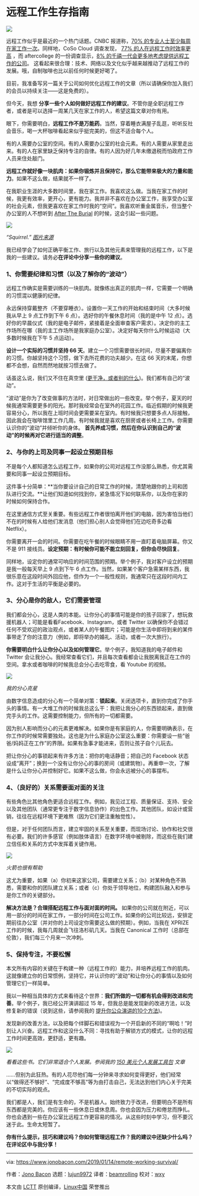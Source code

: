 [#]: collector: (lujun9972)
[#]: translator: (beamrolling)
[#]: reviewer: (wxy)
[#]: publisher: ( )
[#]: url: ( )
[#]: subject: (Remote Working Survival Guide)
[#]: via: (https://www.jonobacon.com/2019/01/14/remote-working-survival/)
[#]: author: (Jono Bacon https://www.jonobacon.com/author/admin/)

远程工作生存指南
======

![](https://www.jonobacon.com/wp-content/uploads/2019/01/5b5471d7eadb585ec8b8a0c3_featureimage-remotejob-1080x675.jpg)

远程工作似乎是最近的一个热门话题。CNBC 报道称，[70% 的专业人士至少每周在家工作一次][1]。同样地，CoSo Cloud 调查发现， [77% 的人在远程工作时效率更高][2] ，而 aftercollege 的一份调查显示，[8% 的千禧一代会更多地考虑提供远程工作的公司][3]。 这看起来很合理：技术、网络以及文化似乎越来越推动了远程工作的发展。哦，自制咖啡也比以前任何时候更好喝了。

目前，我准备写另一篇关于公司如何优化远程工作的文章（所以请确保你加入我们的会员以持续关注——这是免费的）。

但今天，我想 **分享一些个人如何做好远程工作的建议**。不管你是全职远程工作者，或者是可以选择一周某几天在家工作的人，希望这篇文章对你有用。

眼下，你需要明白，**远程工作不是万能药**。当然，穿着睡衣满屋子乱逛，听听反社会音乐，喝一大杯咖啡看起来似乎挺完美的，但这不适合每个人。

有的人需要办公室的空间。有的人需要办公室的社会元素。有的人需要从家里走出来。有的人在家里缺乏保持专注的自律。有的人因为好几年未缴退税而怕政府工作人员来住处敲门。

**远程工作就好像一块肌肉：如果你锻炼并且保持它，那么它能带来极大的力量和能力**。如果不这么做，结果就不一样了。

在我职业生涯的大多数时间里，我在家工作。我喜欢这么做。当我在家工作的时候，我更有效率，更开心，更有能力。我并非不喜欢在办公室工作，我享受办公室的社会元素，但我更喜欢在家工作时我的“空间”。我喜欢听重金属音乐，但当整个办公室的人不想听到 [After The Burial][5] 的时候，这会引起一些问题。

![][6]

*“Squirrel.” [图片来源][7]*

我已经学会了如何正确平衡工作、旅行以及其他元素来管理我的远程工作，以下是我的一些建议。请务必**在评论中分享一些你的建议**。

### 1、你需要纪律和习惯（以及了解你的“波动”）

远程工作确实是需要训练的一块肌肉。就像练出真正的肌肉一样，它需要一个明确的习惯混以健康的纪律。

永远保持穿戴整齐（不要穿睡衣）。设置你一天工作的开始和结束时间（大多时候我从早上 9 点工作到下午 6 点）。选好你的午餐休息时间（我的是中午 12 点）。选好你的早晨仪式（我的是电子邮件，紧接着是全面审查客户需求）。决定你的主工作场所在哪（我的主工作场所是我家庭办公室）。决定好每天你什么时候运动（大多数时候我在下午 5 点运动）。

**设计一个实际的习惯并坚持 66 天**。建立一个习惯需要很长时间，尽量不要偏离你的习惯。你越坚持这个习惯，做下去所花费的功夫越少。在这 66 天的末尾，你想都不会想，自然而然地就按习惯去做了。

话虽这么说，我们又不住在真空里 ([更干净，或者别的什么][8])。我们都有自己的“波动”。

“波动”是你为了改变做事的方法时，对日常做出的一些改变。举个例子，夏天的时候我通常需要更多的阳光。那时我经常会在室外的花园工作。临近假期的时候我更容易分心，所以我在上班时间会更需要呆在室内。有时候我只想要多点人际接触，因此我会在咖啡馆里工作几周。有时候我就是喜欢在厨房或者长椅上工作。你需要认识你的“波动”并倾听你的身体。 **首先养成习惯，然后在你认识到自己的“波动”的时候再对它进行适当的调整**。

### 2、与你的上司及同事一起设立预期目标

不是每个人都知道怎么远程工作，如果你的公司对远程工作没那么熟悉，你尤其需要和同事一起设立预期目标。

这件事十分简单：**当你要设计自己的日常工作的时候，清楚地跟你的上司和团队进行交流。**让他们知道如何找到你，紧急情况下如何联系你，以及你在家的时候如何保持合作。

在这里通信方式至关重要。有些远程工作者很怕离开他们的电脑，因为害怕当他们不在的时候有人给他们发消息（他们担心别人会觉得他们在边吃奇多边看 Netflix）。

你需要离开一会的时间。你需要在吃午餐的时候眼睛不用一直盯着电脑屏幕。你又不是 911 接线员。**设定预期：有时候你可能不能立刻回复，但你会尽快回复**。

同样地，设定你的通常可响应的时间范围的预期。举个例子，我对客户设立的预期是我一般每天早上 9 点到下午 6 点工作。当然，如果某个客户急需某样东西，我很乐意在这段时间外回应他，但作为一个一般性规则，我通常只在这段时间内工作。这对于生活的平衡是必要的。

### 3、分心是你的敌人，它们需要管理

我们都会分心，这是人类的本能。让你分心的事情可能是你的孩子回家了，想玩救援机器人；可能是看看Facebook、Instagram，或者 Twitter 以确保你不会错过任何不受欢迎的政治观点，或者某人的午餐图片；可能是你生活中即将到来的某件事带走了你的注意力（例如，即将举办的婚礼、活动，或者一次大旅行）。

**你需要明白什么让你分心以及如何管理它**。举个例子，我知道我的电子邮件和 Twitter 会让我分心。我经常查看它们，并且每次查看都会让我脱离我正在工作的空间。拿水或者咖啡的时候我总会分心去吃零食，看 Youtube 的视频。

![][9]

*我的分心克星*

由数字信息造成的分心有一个简单对策：**锁起来**。关闭选项卡，直到你完成了你手头的事情。有一大堆工作的时候我总这么干：我把让我分心的东西锁起来，直到做完手头的工作。这需要控制能力，但所有的一切都需要。

因为别人影响而分心的元素更难解决。如果你是有家庭的人，你需要明确表示，在你工作的时候常需要独处。这也是为什么家庭办公室这么重要：你需要设一些“爸爸/妈妈正在工作”的界限。如果有急事才能进来，否则让孩子自个儿玩去。

把让你分心的事锁起来有许多方法：把你的电话静音；把自己的 Facebook 状态设成“离开”；换到一个没有让你分心的事的房间（或建筑物）。再重申一次，了解是什么让你分心并控制好它。如果不这么做，你会永远被分心的事摆布。

### 4、（良好的）关系需要面对面的关注

有些角色比其他角色更适合远程工作。例如，我见过工程、质量保证、支持、安全以及其他团队（通常更专注于数字信息协作）的出色工作。其他团队，如设计或营销，往往在远程环境下更难熬（因为它们更注重触觉性）。

但是，对于任何团队而言，建立牢固的关系至关重要，而现场讨论、协作和社交很有必要。我们的许多感官（例如肢体语言）在数字环境中被剔除，而这些在我们建立信任和关系的方式中发挥着关键作用。

![][10]

*火箭也很有帮助*

这尤为重要，如果（a）你初来这家公司，需要建立关系；（b）对某种角色不熟悉，需要和你的团队建立关系；或者（c）你处于领导地位，构建团队融入和参与是你工作的关键部分。

**解决方法是？合理搭配远程工作与面对面的时间。** 如果你的公司就在附近，可以用一部分的时间在家工作，一部分时间在公司工作。如果你的公司比较远，安排定期前往办公室（并对你的上司设定你需要这么做的预期）。例如，当我在 XPRIZE 工作的时候，我每几周就会飞往洛杉矶几天。当我在 Canonical 工作时（总部在伦敦），我们每三个月来一次冲刺。

### 5、保持专注，不要松懈

本文所有内容的关键在于构建一种（远程工作的）能力，并培养远程工作的肌肉。这就像建立你的日常惯例，坚持它，并认识你的“波动”和让你分心的事情以及如何管理它们一样简单。

我以一种相当具体的方式来看待这个世界：**我们所做的一切都有机会得到改进和完善**。举个例子，我已经公开演讲超过 15 年，但我总是能发现新的改进方法，以及修复新的错误（说到这些，请参阅我的 [提升你公众演讲的10个方法][11])。

发现新的改善方法，以及把每个绊脚石和错误视为一个开启新的不同的“啊哈！”时刻让人兴奋。远程工作和这没什么不同：寻找有助于解锁方式的模式，让你的远程工作时间更高效，更舒适，更有趣。

![][12]

*看看这些书。它们非常适合个人发展。参阅我的 [150 美元个人发展工具包][13] 文章*

……但别为此狂热。有的人花尽他们每一分钟来寻求如何变得更好，他们经常以“做得还不够好”、“完成度不够高”等为由打击自己，无法达到他们内心关于完美的不切实际的观点。

我们都是人，我们是有生命的，不是机器人。始终致力于改进，但要明白不是所有东西都是完美的。你应该有一些休息日或休息周。你也会因为压力和倦怠而挣扎。你也会遇到一些在办公室比远程工作更容易的情况。从这些时刻中学习，但不要沉迷于此。生命太短暂了。

**你有什么提示，技巧和建议吗？你如何管理远程工作？我的建议中还缺少什么吗？在评论区中与我分享！**


--------------------------------------------------------------------------------

via: https://www.jonobacon.com/2019/01/14/remote-working-survival/

作者：[Jono Bacon][a]
选题：[lujun9972][b]
译者：[beamrolling](https://github.com/beamrolling)
校对：[wxy](https://github.com/wxy)

本文由 [LCTT](https://github.com/LCTT/TranslateProject) 原创编译，[Linux中国](https://linux.cn/) 荣誉推出

[a]: https://www.jonobacon.com/author/admin/
[b]: https://github.com/lujun9972
[1]: https://www.cnbc.com/2018/05/30/70-percent-of-people-globally-work-remotely-at-least-once-a-week-iwg-study.html
[2]: http://www.cosocloud.com/press-release/connectsolutions-survey-shows-working-remotely-benefits-employers-and-employees
[3]: https://www.aftercollege.com/cf/2015-annual-survey
[4]: https://www.jonobacon.com/join/
[5]: https://www.facebook.com/aftertheburial/
[6]: https://www.jonobacon.com/wp-content/uploads/2019/01/aftertheburial2.jpg
[7]: https://skullsnbones.com/burial-live-photos-vans-warped-tour-denver-co/
[8]: https://www.youtube.com/watch?v=wK1PNNEKZBY
[9]: https://www.jonobacon.com/wp-content/uploads/2019/01/IMG_20190114_102429-1024x768.jpg
[10]: https://www.jonobacon.com/wp-content/uploads/2019/01/15381733956_3325670fda_k-1024x576.jpg
[11]: https://www.jonobacon.com/2018/12/11/10-ways-to-up-your-public-speaking-game/
[12]: https://www.jonobacon.com/wp-content/uploads/2019/01/DwVBxhjX4AgtJgV-1024x532.jpg
[13]: https://www.jonobacon.com/2017/11/13/150-dollar-personal-development-kit/
